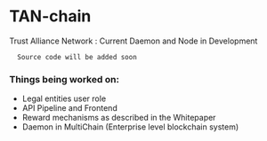 # TAN-chain
Trust Alliance Network : Current Daemon and Node in Development

```
  Source code will be added soon
```  

### Things being worked on:
  - Legal entities user role
  - API Pipeline and Frontend
  - Reward mechanisms as described in the Whitepaper
  - Daemon in MultiChain (Enterprise level blockchain system)
